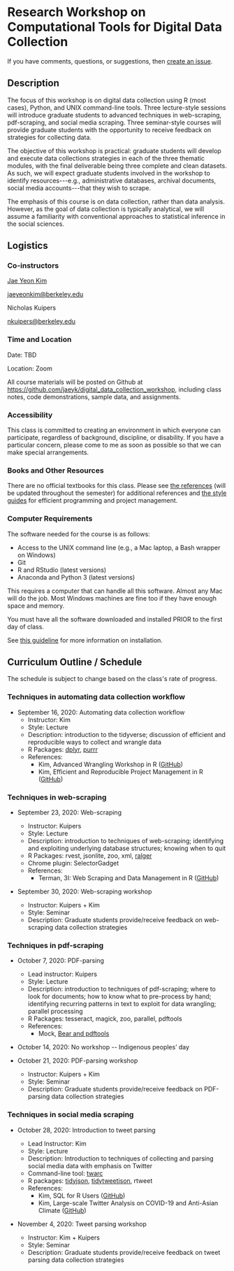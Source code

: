 # Research Workshop on Computational Tools for Digital Data Collection

If you have comments, questions, or suggestions, then [create an issue](https://github.com/jaeyk/digital_data_collection_workshop/issues).

## Description

The focus of this workshop is on digital data collection using R (most cases), Python, and UNIX command-line tools. Three lecture-style sessions will introduce graduate students to advanced techniques in web-scraping, pdf-scraping, and social media scraping. Three seminar-style courses will provide graduate students with the opportunity to receive feedback on strategies for collecting data. 

The objective of this workshop is practical: graduate students will develop and execute data collections strategies in each of the three thematic modules, with the final deliverable being three complete and clean datasets. As such, we will expect graduate students involved in the workshop to identify resources---e.g., administrative databases, archival documents, social media accounts---that they wish to scrape.

The emphasis of this course is on data collection, rather than data analysis. However, as the goal of data collection is typically analytical, we will assume a familiarity with conventional approaches to statistical inference in the social sciences.

## Logistics

### Co-instructors

[Jae Yeon Kim](https://jaeyk.github.io/)

jaeyeonkim@berkeley.edu

Nicholas Kuipers 

nkuipers@berkeley.edu

### Time and Location

Date: TBD

Location: Zoom

All course materials will be posted on Github at https://github.com/jaeyk/digital_data_collection_workshop, including class notes, code demonstrations, sample data, and assignments.

### Accessibility

This class is committed to creating an environment in which everyone can participate, regardless of background, discipline, or disability. If you have a particular concern, please come to me as soon as possible so that we can make special arrangements.

### Books and Other Resources
There are no official textbooks for this class. Please see [the references](https://github.com/jaeyk/digital_data_collection_workshop/blob/master/B_references.md) (will be updated throughout the semester) for additional references and [the style guides](https://github.com/jaeyk/PS239T/blob/master/style_guides.md) for efficient programming and project management.

### Computer Requirements

The software needed for the course is as follows:

* Access to the UNIX command line (e.g., a Mac laptop, a Bash wrapper on Windows)
* Git
* R and RStudio (latest versions)
* Anaconda and Python 3 (latest versions)

This requires a computer that can handle all this software. Almost any Mac will do the job. Most Windows machines are fine too if they have enough space and memory.

You must have all the software downloaded and installed PRIOR to the first day of class.

See [this guideline](https://github.com/jaeyk/PS239T/blob/master/B_Install.md) for more information on installation.

## Curriculum Outline / Schedule

The schedule is subject to change based on the class's rate of progress.

### Techniques in automating data collection workflow 

- September 16, 2020: Automating data collection workflow
  - Instructor: Kim
  - Style: Lecture
  - Description: introduction to the tidyverse; discussion of efficient and reproducible ways to collect and wrangle data
  - R Packages: [dplyr](https://dplyr.tidyverse.org/), [purrr](https://purrr.tidyverse.org/)
  - References:
    - Kim, Advanced Wrangling Workshop in R ([GitHub](https://github.com/dlab-berkeley/advanced-data-wrangling-in-R))
    - Kim, Efficient and Reproducible Project Management in R ([GitHub](https://github.com/dlab-berkeley/efficient-reproducible-project-management-in-R))

### Techniques in web-scraping

- September 23, 2020: Web-scraping
  - Instructor: Kuipers
  - Style: Lecture
  - Description: introduction to techniques of web-scraping; identifying and exploiting underlying database structures; knowing when to quit
  - R Packages: rvest, jsonlite, zoo, xml, [ralger](https://github.com/feddelegrand7/ralger)
  - Chrome plugin: SelectorGadget
  - References:
    - Terman, 3I: Web Scraping and Data Management in R ([GitHub](https://github.com/rochelleterman/ESS-webscraping))

- September 30, 2020: Web-scraping workshop
  - Instructor: Kuipers + Kim
  - Style: Seminar
  - Description: Graduate students provide/receive feedback on web-scraping data collection strategies

### Techniques in pdf-scraping

- October 7, 2020: PDF-parsing
  - Lead instructor: Kuipers
  - Style: Lecture
  - Description: introduction to techniques of pdf-scraping; where to look for documents; how to know what to pre-process by hand; identifying recurring patterns in text to exploit for data wrangling; parallel processing
  - R Packages: tesseract, magick, zoo, parallel, pdftools
  - References:
    - Mock, [Bear and pdftools](https://themockup.blog/posts/2020-04-03-beer-and-pdftools-a-vignette/)

- October 14, 2020: No workshop -- Indigenous peoples’ day

- October 21, 2020: PDF-parsing workshop
  - Instructor: Kuipers + Kim
  - Style: Seminar
  - Description: Graduate students provide/receive feedback on PDF-parsing data collection strategies

### Techniques in social media scraping

- October 28, 2020: Introduction to tweet parsing
  - Lead Instructor: Kim
  - Style: Lecture
  - Description: Introduction to techniques of collecting and parsing social media data with emphasis on Twitter
  - Command-line tool: [twarc](https://github.com/DocNow/twarc)
  - R packages: [tidyjson](https://cran.r-project.org/web/packages/tidyjson/vignettes/introduction-to-tidyjson.html), [tidytweetjson](https://github.com/jaeyk/tidytweetjson), rtweet
  - References:
    - Kim, SQL for R Users ([GitHub](https://github.com/dlab-berkeley/sql-for-r-users))
    - Kim, Large-scale Twitter Analysis on COVID-19 and Anti-Asian Climate ([GitHub](https://github.com/jaeyk/covid19antiasian))

- November 4, 2020: Tweet parsing workshop
  - Instructor: Kim + Kuipers
  - Style: Seminar
  - Description: Graduate students provide/receive feedback on tweet parsing data collection strategies
